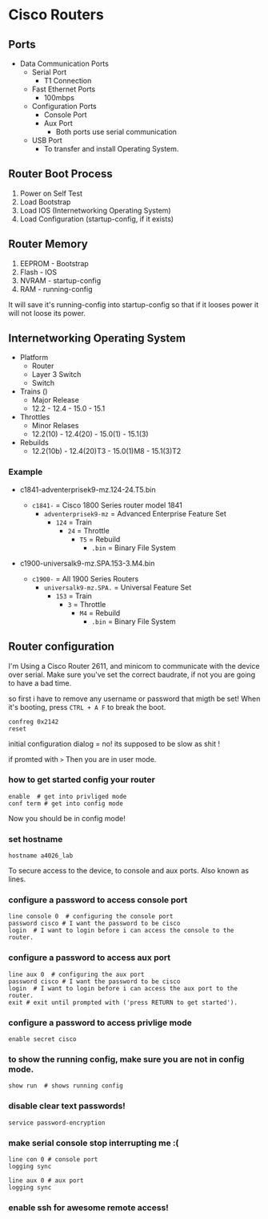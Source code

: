 # Cisco Routers

## Ports
* Data Communication Ports
	* Serial Port
		* T1 Connection
	* Fast Ethernet Ports
		* 100mbps
	* Configuration Ports
		* Console Port
		* Aux Port
			* Both ports use serial communication
	* USB Port
		* To transfer and install Operating System.

## Router Boot Process
1. Power on Self Test
2. Load Bootstrap
3. Load IOS (Internetworking Operating System)
4. Load Configuration (startup-config, if it exists)
 
## Router Memory
1. EEPROM - Bootstrap
2. Flash - IOS
3. NVRAM - startup-config
4. RAM - running-config

It will save it's running-config into startup-config so that if it looses power it will not loose its power.

## Internetworking Operating System
* Platform
	* Router
	* Layer 3 Switch
	* Switch
* Trains ()
	* Major Release
	* 12.2 - 12.4 - 15.0 - 15.1
* Throttles
	* Minor Relases
	* 12.2(10) - 12.4(20) - 15.0(1) - 15.1(3)
* Rebuilds
	* 12.2(10b) - 12.4(20)T3 - 15.0(1)M8 - 15.1(3)T2

### Example
* c1841-adventerprisek9-mz.124-24.T5.bin
	* ``c1841-`` = Cisco 1800 Series router model 1841
		* ``adventerprisek9-mz`` = Advanced Enterprise Feature Set 
			* ``124`` = Train
				* ``24`` = Throttle
					* ``T5`` = Rebuild
						* ``.bin`` = Binary File System


* c1900-universalk9-mz.SPA.153-3.M4.bin
	* ``c1900-`` = All 1900 Series Routers
		* ``universalk9-mz.SPA.`` = Universal Feature Set 
			* ``153`` = Train
				* ``3`` = Throttle
					* ``M4`` = Rebuild
						* ``.bin`` = Binary File System


## Router configuration
I'm Using a Cisco Router 2611, and minicom to communicate with the device over serial.
Make sure you've set the correct baudrate, if not you are going to have a bad time.
 

so first i have to remove any username or password that migth be set!
When it's booting, press ``CTRL + A F`` to break the boot.
```
confreg 0x2142
reset
```


initial configuration dialog = no!
its supposed to be slow as shit !

if promted with ``>`` Then you are in user mode.

### how to get started config your router
```
enable  # get into privliged mode
conf term # get into config mode
```
Now you should be in config mode!

### set hostname
```
hostname a4026_lab
```

To secure access to the device, to console and aux ports. Also known as lines.

### configure a password to access console port
```
line console 0  # configuring the console port
password cisco # I want the password to be cisco
login  # I want to login before i can access the console to the router.
```

### configure a password to access aux port
```
line aux 0  # configuring the aux port
password cisco # I want the password to be cisco
login  # I want to login before i can access the aux port to the router.
exit # exit until prompted with ('press RETURN to get started').
```

### configure a password to access privlige mode
```
enable secret cisco
```

### to show the running config, make sure you are not in config mode.
```
show run  # shows running config
```

### disable clear text passwords!
```
service password-encryption
```

### make serial console stop interrupting me :(
```
line con 0 # console port
logging sync 

line aux 0 # aux port
logging sync
```

### enable ssh for awesome remote access!
```

```